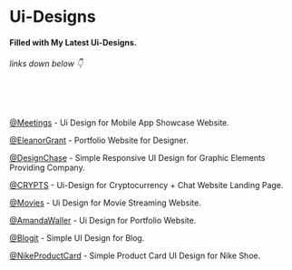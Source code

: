 # Ui-Designs   
#### Filled with My Latest Ui-Designs. 
###### links down below 👇

<br>
<br>


[ @Meetings](https://github.com/theishantha/Meetings) -  Ui Design for Mobile App Showcase Website. 


[ @EleanorGrant](https://github.com/theishantha/EleanorGrant) -  Portfolio Website for Designer.  


[ @DesignChase](https://github.com/theishantha/DesignChase) -  Simple Responsive UI Design for Graphic Elements Providing Company. 


[ @CRYPTS](https://github.com/theishantha/CRYPTS) -  Ui-Design for Cryptocurrency + Chat Website Landing Page. 


[ @Movies](https://github.com/theishantha/Movies) -  Ui Design for Movie Streaming Website. 


[ @AmandaWaller](https://github.com/theishantha/Amanda-Waller) -  Ui Design for Portfolio Website.


[ @Blogit](https://github.com/theishantha/Blogit)  -  Simple UI Design for Blog.
 


[ @NikeProductCard](https://github.com/theishantha/NikeProductCard) -  Simple Product Card UI Design for Nike Shoe.
 

